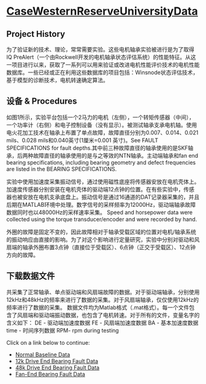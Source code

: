 # [CaseWesternReserveUniversityData](http://csegroups.case.edu/bearingdatacenter/home)

## Project History

为了验证新的技术、理论，常常需要实验。这些电机轴承实验被进行是为了取得IQ PreAlert（一个由Rockwell开发的电机轴承状态评估系统）的性能特征。从这一项目进行以来，获取了一系列可以用来验证或改进电机性能评价技术的电机性能数据库。一些已经或正在利用这些数据库的项目包括：Winsnode状态评估技术，基于模型的诊断技术，电机转速确定算法。

## 设备 & Procedures

如图1所示，实验平台包括一个2马力的电机（左侧），一个转矩传感器（中间），一个功率计（右侧）和电子控制设备（没有显示）。被测试轴承支承电机轴。使用电火花加工技术在轴承上布置了单点故障，故障直径分别为0.007、0.014、0.021 mils、0.028 mils和0.040英寸(1厘米=0.001 英寸)。See FAULT SPECIFICATIONS for fault depths.其中前三种故障直径的轴承使用的是SKF轴承，后两种故障直径的轴承使用的是与之等效的NTN轴承。主动端轴承和fan end bearing specifications, including bearing geometry and defect frequencies are listed in the BEARING SPECIFICATIONS.

实验中使用加速度采集振动信号，通过使用磁性底座将传感器安放在电机壳体上。加速度传感器分别安装在电机壳体的驱动端12点钟的位置。在有些实验中，传感器也被安放在电机支承底盘上。振动信号是通过16通道的DAT记录器采集的，并且后期在MATLAB环境中处理。数字信号的采样频率为12000Hz，驱动端轴承故障数据同时也以48000Hz的采样速率采集。 Speed and horsepower data were collected using the torque transducer/encoder and were recorded by hand.

外圈的故障是固定不变的，因此故障相对于轴承受载区域的位置对电机/轴承系统的振动响应由直接的影响。为了对这个影响进行定量研究，实验中分别对驱动和风扇端的轴承外圈布置3点钟（直接位于受载区）、6点钟（正交于受载区）、12点钟方向的故障。

## 下载数据文件

共采集了正常轴承、单点驱动端和风扇端故障的数据。对于驱动端轴承，分别使用12kHz和48kHz的频率来进行了数据的采集。对于风扇端轴承，仅仅使用12kHz的频率进行了数据的采集。 
数据文件均为Matlab格式（.mat格式）。每一个文件包含了风扇端和驱动端振动数据，也包含了电机转速。对于所有的文件，变量名字的含义如下： 
DE - 驱动端加速度数据 
FE - 风扇端加速度数据 
BA - 基本加速度数据 
time - 时间序列数据 
RPM- rpm during testing



Click on a link below to continue:

- [Normal Baseline Data](http://csegroups.case.edu/bearingdatacenter/pages/normal-baseline-data)
- [12k Drive End Bearing Fault Data](http://csegroups.case.edu/bearingdatacenter/pages/12k-drive-end-bearing-fault-data)
- [48k Drive End Bearing Fault Data](http://csegroups.case.edu/bearingdatacenter/pages/48k-drive-end-bearing-fault-data)
- [Fan-End Bearing Fault Data](http://csegroups.case.edu/bearingdatacenter/pages/12k-fan-end-bearing-fault-data)
